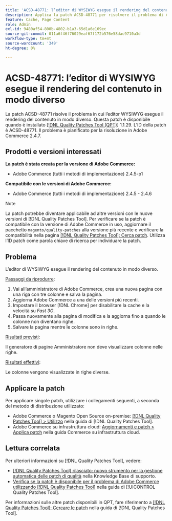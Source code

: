 ```yaml
---
title: 'ACSD-48771: l’editor di WYSIWYG esegue il rendering del contenuto in modo diverso'
description: Applica la patch ACSD-48771 per risolvere il problema di Adobe Commerce, in cui l’editor WYSIWYG esegue il rendering del contenuto in modo diverso.
feature: Cache, Page Content
role: Admin
exl-id: 9480af54-800b-4802-b1a3-65d1a6e169ec
source-git-commit: 011a6f46f76029eaf67f172b576e58dac9710a3d
workflow-type: tm+mt
source-wordcount: '349'
ht-degree: 0%

---
```


# ACSD-48771: l’editor di WYSIWYG esegue il rendering del contenuto in modo diverso

La patch ACSD-48771 risolve il problema in cui l’editor WYSIWYG esegue il rendering del contenuto in modo diverso. Questa patch è disponibile quando è installato [[!DNL Quality Patches Tool (QPT)]](https://experienceleague.adobe.com/en/docs/commerce-operations/tools/quality-patches-tool/quality-patches-tool-to-self-serve-quality-patches) 1.1.29. L’ID della patch è ACSD-48771. Il problema è pianificato per la risoluzione in Adobe Commerce 2.4.7.

## Prodotti e versioni interessati

**La patch è stata creata per la versione di Adobe Commerce:**

* Adobe Commerce (tutti i metodi di implementazione) 2.4.5-p1

**Compatibile con le versioni di Adobe Commerce:**

* Adobe Commerce (tutti i metodi di implementazione) 2.4.5 - 2.4.6

>[!NOTE]
>
>La patch potrebbe diventare applicabile ad altre versioni con le nuove versioni di [!DNL Quality Patches Tool]. Per verificare se la patch è compatibile con la versione di Adobe Commerce in uso, aggiornare il pacchetto `magento/quality-patches` alla versione più recente e verificare la compatibilità nella pagina [[!DNL Quality Patches Tool]: Cerca patch](https://experienceleague.adobe.com/tools/commerce-quality-patches/index.html). Utilizza l’ID patch come parola chiave di ricerca per individuare la patch.

## Problema

L’editor di WYSIWYG esegue il rendering del contenuto in modo diverso.

<u>Passaggi da riprodurre</u>:

1. Vai all’amministratore di Adobe Commerce, crea una nuova pagina con una riga con tre colonne e salva la pagina.
1. Aggiorna Adobe Commerce a una delle versioni più recenti.
1. Impostare il browser [!DNL Chrome] per disabilitare la cache e la velocità su *Fast 3G*.
1. Passa nuovamente alla pagina di modifica e la aggiorna fino a quando le colonne non diventano righe.
1. Salvare la pagina mentre le colonne sono in righe.

<u>Risultati previsti</u>:

Il generatore di pagine Amministratore non deve visualizzare colonne nelle righe.

<u>Risultati effettivi</u>:

Le colonne vengono visualizzate in righe diverse.

## Applicare la patch

Per applicare singole patch, utilizzare i collegamenti seguenti, a seconda del metodo di distribuzione utilizzato:

* Adobe Commerce o Magento Open Source on-premise: [[!DNL Quality Patches Tool] > Utilizzo](/help/tools/quality-patches-tool/usage.md) nella guida di [!DNL Quality Patches Tool].
* Adobe Commerce su infrastruttura cloud: [Aggiornamenti e patch > Applica patch](https://experienceleague.adobe.com/docs/commerce-cloud-service/user-guide/develop/upgrade/apply-patches.html) nella guida Commerce su infrastruttura cloud.

## Lettura correlata

Per ulteriori informazioni su [!DNL Quality Patches Tool], vedere:

* [[!DNL Quality Patches Tool] rilasciato: nuovo strumento per la gestione automatica delle patch di qualità](https://experienceleague.adobe.com/en/docs/commerce-operations/tools/quality-patches-tool/quality-patches-tool-to-self-serve-quality-patches) nella Knowledge Base di supporto.
* [Verifica se la patch è disponibile per il problema di Adobe Commerce utilizzando  [!DNL Quality Patches Tool]](/help/tools/quality-patches-tool/patches-available-in-qpt/check-patch-for-magento-issue-with-magento-quality-patches.md) nella guida di [!UICONTROL Quality Patches Tool].


Per informazioni sulle altre patch disponibili in QPT, fare riferimento a [[!DNL Quality Patches Tool]: Cercare le patch](https://experienceleague.adobe.com/tools/commerce-quality-patches/index.html) nella guida di [!DNL Quality Patches Tool].
